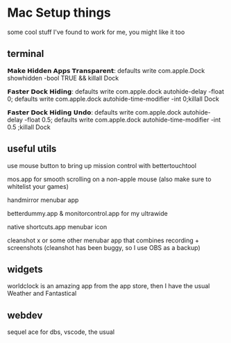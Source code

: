 # Mac Setup things

some cool stuff I've found to work for me, you might like it too

## terminal

𝗠𝗮𝗸𝗲 𝗛𝗶𝗱𝗱𝗲𝗻 𝗔𝗽𝗽𝘀 𝗧𝗿𝗮𝗻𝘀𝗽𝗮𝗿𝗲𝗻𝘁: defaults write com.apple.Dock showhidden -bool TRUE && killall Dock

𝗙𝗮𝘀𝘁𝗲𝗿 𝗗𝗼𝗰𝗸 𝗛𝗶𝗱𝗶𝗻𝗴: defaults write com.apple.dock autohide-delay -float 0; defaults write com.apple.dock autohide-time-modifier -int 0;killall Dock

𝗙𝗮𝘀𝘁𝗲𝗿 𝗗𝗼𝗰𝗸 𝗛𝗶𝗱𝗶𝗻𝗴 𝗨𝗻𝗱𝗼: defaults write com.apple.dock autohide-delay -float 0.5; defaults write com.apple.dock autohide-time-modifier -int 0.5 ;killall Dock

## useful utils

use mouse button to bring up mission control with bettertouchtool

mos.app for smooth scrolling on a non-apple mouse (also make sure to whitelist your games)

handmirror menubar app

betterdummy.app & monitorcontrol.app for my ultrawide

native shortcuts.app menubar icon

cleanshot x or some other menubar app that combines recording + screenshots (cleanshot has been buggy, so I use OBS as a backup)

## widgets

worldclock is an amazing app from the app store, then I have the usual Weather and Fantastical

## webdev

sequel ace for dbs, vscode, the usual

